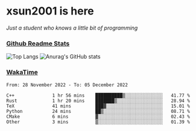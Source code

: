 # xsun2001 is here

*Just a student who knows a little bit of programming*

### [Github Readme Stats](https://github.com/anuraghazra/github-readme-stats)

![Top Langs](https://github-readme-stats.vercel.app/api/top-langs/?username=xsun2001&layout=compact&theme=radical) ![Anurag's GitHub stats](https://github-readme-stats.vercel.app/api?username=xsun2001&show_icons=true&theme=radical)

### [WakaTime](https://wakatime.com)

<!--START_SECTION:waka-->

```text
From: 28 November 2022 - To: 05 December 2022

C++              1 hr 56 mins    ██████████▒░░░░░░░░░░░░░░   41.77 %
Rust             1 hr 20 mins    ███████▒░░░░░░░░░░░░░░░░░   28.94 %
TeX              41 mins         ███▓░░░░░░░░░░░░░░░░░░░░░   15.01 %
Python           24 mins         ██▒░░░░░░░░░░░░░░░░░░░░░░   08.71 %
CMake            6 mins          ▓░░░░░░░░░░░░░░░░░░░░░░░░   02.43 %
Other            3 mins          ▒░░░░░░░░░░░░░░░░░░░░░░░░   01.39 %
```

<!--END_SECTION:waka-->
